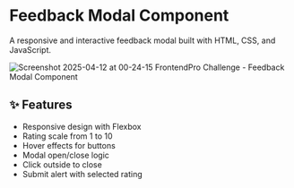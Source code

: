 # Feedback Modal Component

A responsive and interactive feedback modal built with HTML, CSS, and JavaScript.

![Screenshot 2025-04-12 at 00-24-15 FrontendPro Challenge - Feedback Modal Component](https://github.com/user-attachments/assets/66206bba-857c-4242-9384-e0aa08b54233)
## ✨ Features
- Responsive design with Flexbox
- Rating scale from 1 to 10
- Hover effects for buttons
- Modal open/close logic
- Click outside to close
- Submit alert with selected rating

